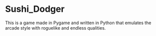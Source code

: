 # Sushi_Dodger
This is a game made in Pygame and written in Python that emulates the arcade style with roguelike and endless qualities.
